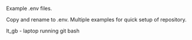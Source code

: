 Example .env files. 

Copy and rename to .env. Multiple examples for quick setup of repository. 

lt_gb - laptop running git bash
